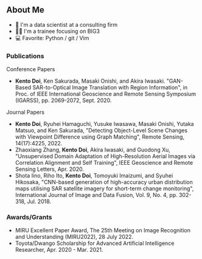 ## About Me

- 👔 I'm a data scientist at a consulting firm
- 🤸‍♂️ I'm a trainee focusing on BIG3
- 💻 Favorite: Python / git / Vim

### Publications

Conference Papers

- **Kento Doi**, Ken Sakurada, Masaki Onishi, and Akira Iwasaki. "GAN-Based SAR-to-Optical Image Translation with Region Information", in Proc. of IEEE International Geoscience and Remote Sensing Symposium (IGARSS), pp. 2069-2072, Sept. 2020.

Journal Papers

- **Kento Doi**, Ryuhei Hamaguchi, Yusuke Iwasawa, Masaki Onishi, Yutaka Matsuo, and Ken Sakurada, "Detecting Object-Level Scene Changes with Viewpoint Difference using Graph Matching", Remote Sensing, 14(17):4225, 2022.
- Zhaoxiang Zhang, **Kento Doi**, Akira Iwasaki, and Guodong Xu, "Unsupervised Domain Adaptation of High-Resolution Aerial Images via Correlation Alignment and Self Training",  IEEE Geoscience and Remote Sensing Letters, Apr. 2020.
- Shota Iino, Riho Ito, **Kento Doi**, Tomoyuki Imaizumi, and Syuhei Hikosaka, "CNN-based generation of high-accuracy urban distribution maps utilising SAR satellite imagery for short-term change monitoring", International Journal of Image and Data Fusion, Vol. 9, No. 4, pp. 302-318, Jul. 2018.

### Awards/Grants

- MIRU Excellent Paper Award, The 25th Meeting on Image Recognition and Understanding (MIRU2022), 28 July 2022.
- Toyota/Dwango Scholarship for Advanced Artificial Intelligence Researcher, Apr. 2020 - Mar. 2021.
